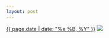```yaml
---
layout: post
---
```


<p>
  <time><a href="/123">{{ page.date | date: "%e %B, %Y" }}</a></time>
  <a href="/123"><img src="{{ site.assets_url }}/123-640.jpg" srcset="{{ site.assets_url }}/123-1280.jpg 1280w, {{ site.assets_url }}/123-960.jpg 960w, {{ site.assets_url }}/123-640.jpg 640w, {{ site.assets_url }}/123-320.jpg 320w" sizes="(min-width: 700px) 50vw, calc(100vw - 2rem)" /></a>
</p>
